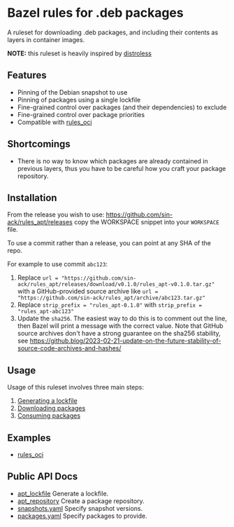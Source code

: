 # Bazel rules for .deb packages

A ruleset for downloading .deb packages, and including their contents as layers in container images.

**NOTE:** this ruleset is heavily inspired by [distroless](https://github.com/GoogleContainerTools/distroless)

## Features

- Pinning of the Debian snapshot to use
- Pinning of packages using a single lockfile
- Fine-grained control over packages (and their dependencies) to exclude
- Fine-grained control over package priorities
- Compatible with [rules_oci](https://github.com/bazel-contrib/rules_oci)

## Shortcomings

- There is no way to know which packages are already contained in previous layers, thus you have to be careful how you craft your package repository.

## Installation

From the release you wish to use:
<https://github.com/sin-ack/rules_apt/releases>
copy the WORKSPACE snippet into your `WORKSPACE` file.

To use a commit rather than a release, you can point at any SHA of the repo.

For example to use commit `abc123`:

1. Replace `url = "https://github.com/sin-ack/rules_apt/releases/download/v0.1.0/rules_apt-v0.1.0.tar.gz"` with a GitHub-provided source archive like `url = "https://github.com/sin-ack/rules_apt/archive/abc123.tar.gz"`
1. Replace `strip_prefix = "rules_apt-0.1.0"` with `strip_prefix = "rules_apt-abc123"`
1. Update the `sha256`. The easiest way to do this is to comment out the line, then Bazel will
   print a message with the correct value. Note that GitHub source archives don't have a strong
   guarantee on the sha256 stability, see
   <https://github.blog/2023-02-21-update-on-the-future-stability-of-source-code-archives-and-hashes/>

## Usage

Usage of this ruleset involves three main steps:

1. [Generating a lockfile](docs/lockfile.md)
2. [Downloading packages](docs/repository.md)
3. [Consuming packages](docs/repository.md)

## Examples

- [rules_oci](examples/rules_oci)

## Public API Docs

- [apt_lockfile](docs/lockfile.md) Generate a lockfile.
- [apt_repository](docs/repository.md) Create a package repository.
- [snapshots.yaml](docs/snapshots_yaml.md) Specify snapshot versions.
- [packages.yaml](docs/packages_yaml.md) Specify packages to provide.
